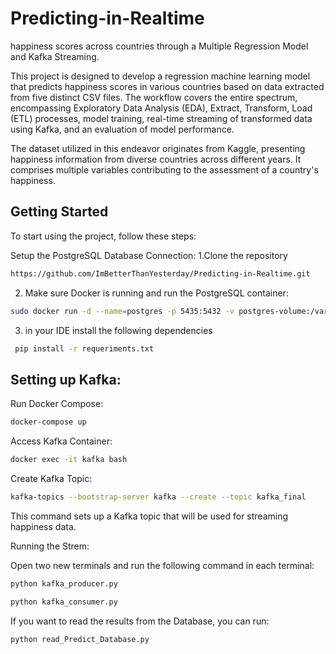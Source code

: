 # Predicting-in-Realtime


happiness scores across countries through a Multiple Regression Model and Kafka Streaming.

This project is designed to develop a regression machine learning model that predicts happiness scores in various countries based on data extracted from five distinct CSV files. The workflow covers the entire spectrum, encompassing Exploratory Data Analysis (EDA), Extract, Transform, Load (ETL) processes, model training, real-time streaming of transformed data using Kafka, and an evaluation of model performance.

The dataset utilized in this endeavor originates from Kaggle, presenting happiness information from diverse countries across different years. It comprises multiple variables contributing to the assessment of a country's happiness.

## Getting Started
To start using the project, follow these steps:


Setup the PostgreSQL Database Connection:
1.Clone the repository 
```bash
https://github.com/ImBetterThanYesterday/Predicting-in-Realtime.git
```

2. Make sure Docker is running and run the PostgreSQL container:
```bash
sudo docker run -d --name=postgres -p 5435:5432 -v postgres-volume:/var/lib/postgresql/data -e POSTGRES_PASSWORD=mysecretpass postgres
```

3. in your IDE install the following dependencies
```bash
 pip install -r requeriments.txt
```
## Setting up Kafka:

Run Docker Compose:
```bash
docker-compose up
```
Access Kafka Container:
```bash
docker exec -it kafka bash 
```
Create Kafka Topic:
```bash
kafka-topics --bootstrap-server kafka --create --topic kafka_final 
```

This command sets up a Kafka topic that will be used for streaming happiness data.

Running the Strem:

Open two new terminals and run the following command in each terminal:
```bash
python kafka_producer.py
```
```bash
python kafka_consumer.py
```
If you want to read the results from the Database, you can run:
```bash
python read_Predict_Database.py
```

